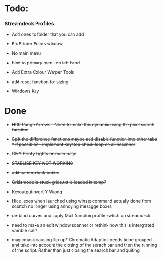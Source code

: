 # Todo:

### Streamdeck Profiles
* Add ones to folder that you can add
* Fix Printer Points window
*    No main menu
*    bind to primary menu on left hand
* Add Extra Colour Warper Tools




* add reset function for sizing 

* Windows Key 




# Done


* ~~HDR Range Arrows - Need to make this dynamic using the pixel search function~~

* ~~Split the difference functions maybe add disable function into other tabs * if possible? - implement keystop check loop on allinscanner~~
* ~~CMY Printy Lights on main page~~

* ~~STABLISE KEY NOT WORKING~~
* ~~add camera lock button~~

* ~~Gridsmode is stuck grids.txt is loaded in temp?~~
* ~~KeyoutputInvert Y Wrong~~
* Hide .exes when launched using winset command
    actually done from scratch no longer using annoying mesagge boxes
* de-bind curves and apply Muti function profile switch on   streamdeck
* need to make an edit window scanner or rethink how this is intergrated varrible call?

* magicmask causing flip up* Chromatic Adaption needs to be grouped and take into account the closing of the serach bar and then the running of the script. Rather than just closing the search bar and quiting
